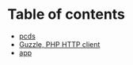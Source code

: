 # Table of contents

* [pcds](README.md)
* [Guzzle, PHP HTTP client](vendor.md)
* [app](studio.md)

